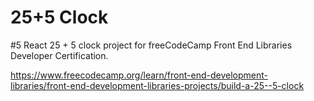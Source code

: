# 25+5 Clock
#5 React 25 + 5 clock project for freeCodeCamp Front End Libraries Developer Certification.

https://www.freecodecamp.org/learn/front-end-development-libraries/front-end-development-libraries-projects/build-a-25--5-clock
